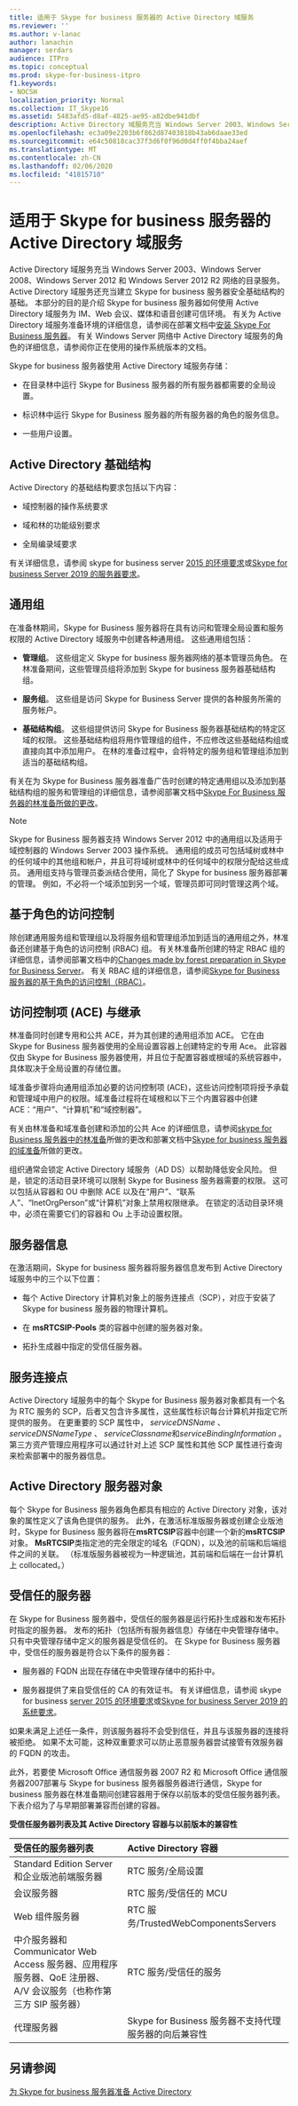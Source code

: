 ```yaml
---
title: 适用于 Skype for business 服务器的 Active Directory 域服务
ms.reviewer: ''
ms.author: v-lanac
author: lanachin
manager: serdars
audience: ITPro
ms.topic: conceptual
ms.prod: skype-for-business-itpro
f1.keywords:
- NOCSH
localization_priority: Normal
ms.collection: IT_Skype16
ms.assetid: 5483afd5-d8af-4825-ae95-a82dbe941dbf
description: Active Directory 域服务充当 Windows Server 2003、Windows Server 2008、Windows Server 2012 和 Windows Server 2012 R2 网络的目录服务。 Active Directory 域服务还充当建立 Skype for business 服务器安全基础结构的基础。 本部分的目的是介绍 Skype for business 服务器如何使用 Active Directory 域服务为 IM、Web 会议、媒体和语音创建可信环境。 有关为 Active Directory 域服务准备环境的详细信息，请参阅在部署文档中安装 Skype for Business 服务器。 有关 Windows Server 网络中 Active Directory 域服务的角色的详细信息，请参阅你正在使用的操作系统版本的文档。
ms.openlocfilehash: ec3a09e2203b6f862d87403818b43ab6daae33ed
ms.sourcegitcommit: e64c50818cac37f3d6f0f96d0d4ff0f4bba24aef
ms.translationtype: MT
ms.contentlocale: zh-CN
ms.lasthandoff: 02/06/2020
ms.locfileid: "41815710"
---
```

# <a name="active-directory-domain-services-for-skype-for-business-server"></a>适用于 Skype for business 服务器的 Active Directory 域服务
 
Active Directory 域服务充当 Windows Server 2003、Windows Server 2008、Windows Server 2012 和 Windows Server 2012 R2 网络的目录服务。 Active Directory 域服务还充当建立 Skype for business 服务器安全基础结构的基础。 本部分的目的是介绍 Skype for business 服务器如何使用 Active Directory 域服务为 IM、Web 会议、媒体和语音创建可信环境。 有关为 Active Directory 域服务准备环境的详细信息，请参阅在部署文档中[安装 Skype For Business 服务器](../../deploy/install/install.md)。 有关 Windows Server 网络中 Active Directory 域服务的角色的详细信息，请参阅你正在使用的操作系统版本的文档。
  
Skype for business 服务器使用 Active Directory 域服务存储：
  
- 在目录林中运行 Skype for Business 服务器的所有服务器都需要的全局设置。
    
- 标识林中运行 Skype for Business 服务器的所有服务器的角色的服务信息。
    
- 一些用户设置。
    
## <a name="active-directory-infrastructure"></a>Active Directory 基础结构

Active Directory 的基础结构要求包括以下内容：
  
- 域控制器的操作系统要求
    
- 域和林的功能级别要求
    
- 全局编录域要求
    
有关详细信息，请参阅 skype for business server [2015 的环境要求](../../plan-your-deployment/requirements-for-your-environment/environmental-requirements.md)或[Skype for business Server 2019 的服务器要求](../../../SfBServer2019/plan/system-requirements.md)。
  
## <a name="universal-groups"></a>通用组

在准备林期间，Skype for Business 服务器将在具有访问和管理全局设置和服务权限的 Active Directory 域服务中创建各种通用组。 这些通用组包括：
  
- **管理组**。 这些组定义 Skype for business 服务器网络的基本管理员角色。 在林准备期间，这些管理员组将添加到 Skype for business 服务器基础结构组。
    
- **服务组**。 这些组是访问 Skype for Business Server 提供的各种服务所需的服务帐户。
    
- **基础结构组**。 这些组提供访问 Skype for Business 服务器基础结构的特定区域的权限。 这些基础结构组将用作管理组的组件，不应修改这些基础结构组或直接向其中添加用户。 在林的准备过程中，会将特定的服务组和管理组添加到适当的基础结构组。
    
有关在为 Skype for Business 服务器准备广告时创建的特定通用组以及添加到基础结构组的服务和管理组的详细信息，请参阅部署文档中[Skype For Business 服务器的林准备所做的更改](../../schema-reference/active-directory-schema-extensions-classes-and-attributes/changes-made-by-forest-preparation.md)。
  
> [!NOTE]
> Skype for Business 服务器支持 Windows Server 2012 中的通用组以及适用于域控制器的 Windows Server 2003 操作系统。 通用组的成员可包括域树或林中的任何域中的其他组和帐户，并且可将域树或林中的任何域中的权限分配给这些成员。 通用组支持与管理员委派结合使用，简化了 Skype for business 服务器部署的管理。 例如，不必将一个域添加到另一个域，管理员即可同时管理这两个域。 
  
## <a name="role-based-access-control"></a>基于角色的访问控制

除创建通用服务组和管理组以及将服务组和管理组添加到适当的通用组之外，林准备还创建基于角色的访问控制 (RBAC) 组。 有关林准备所创建的特定 RBAC 组的详细信息，请参阅部署文档中的[Changes made by forest preparation in Skype for Business Server](../../schema-reference/active-directory-schema-extensions-classes-and-attributes/changes-made-by-forest-preparation.md)。 有关 RBAC 组的详细信息，请参阅[Skype for Business 服务器的基于角色的访问控制（RBAC）](role-based-access-control-rbac.md)。
  
## <a name="access-control-entries-aces-and-inheritance"></a>访问控制项 (ACE) 与继承

林准备同时创建专用和公共 ACE，并为其创建的通用组添加 ACE。 它在由 Skype for Business 服务器使用的全局设置容器上创建特定的专用 Ace。 此容器仅由 Skype for Business 服务器使用，并且位于配置容器或根域的系统容器中，具体取决于全局设置的存储位置。
  
域准备步骤将向通用组添加必要的访问控制项 (ACE)，这些访问控制项将授予承载和管理域中用户的权限。域准备过程将在域根和以下三个内置容器中创建 ACE：“用户”、“计算机”和“域控制器”。
  
有关由林准备和域准备创建和添加的公共 Ace 的详细信息，请参阅[skype for Business 服务器中的林准备](../../schema-reference/active-directory-schema-extensions-classes-and-attributes/changes-made-by-forest-preparation.md)所做的更改和部署文档中[Skype for business 服务器的域准备](../../schema-reference/active-directory-schema-extensions-classes-and-attributes/changes-made-by-domain-preparation.md)所做的更改。
  
组织通常会锁定 Active Directory 域服务（AD DS）以帮助降低安全风险。 但是，锁定的活动目录环境可以限制 Skype for Business 服务器需要的权限。 这可以包括从容器和 OU 中删除 ACE 以及在“用户”、“联系人”、“InetOrgPerson”或“计算机”对象上禁用权限继承。 在锁定的活动目录环境中，必须在需要它们的容器和 Ou 上手动设置权限。
  
## <a name="server-information"></a>服务器信息

在激活期间，Skype for business 服务器将服务器信息发布到 Active Directory 域服务中的三个以下位置：
  
- 每个 Active Directory 计算机对象上的服务连接点（SCP），对应于安装了 Skype for business 服务器的物理计算机。
    
- 在 **msRTCSIP-Pools** 类的容器中创建的服务器对象。
    
- 拓扑生成器中指定的受信任服务器。
    
## <a name="service-connection-points"></a>服务连接点

Active Directory 域服务中的每个 Skype for Business 服务器对象都具有一个名为 RTC 服务的 SCP，后者又包含许多属性，这些属性标识每台计算机并指定它所提供的服务。 在更重要的 SCP 属性中， *serviceDNSName* 、 *serviceDNSNameType* 、 *serviceClassname*和*serviceBindingInformation* 。 第三方资产管理应用程序可以通过针对上述 SCP 属性和其他 SCP 属性进行查询来检索部署中的服务器信息。
  
## <a name="active-directory-server-objects"></a>Active Directory 服务器对象

每个 Skype for Business 服务器角色都具有相应的 Active Directory 对象，该对象的属性定义了该角色提供的服务。 此外，在激活标准版服务器或创建企业版池时，Skype for Business 服务器将在**msRTCSIP**容器中创建一个新的**msRTCSIP**对象。 **MsRTCSIP**类指定池的完全限定的域名（FQDN），以及池的前端和后端组件之间的关联。 （标准版服务器被视为一种逻辑池，其前端和后端在一台计算机上 collocated。）
  
## <a name="trusted-servers"></a>受信任的服务器

在 Skype for Business 服务器中，受信任的服务器是运行拓扑生成器和发布拓扑时指定的服务器。 发布的拓扑（包括所有服务器信息）存储在中央管理存储中。 只有中央管理存储中定义的服务器是受信任的。 在 Skype for Business 服务器中，受信任的服务器是符合以下条件的服务器：
  
- 服务器的 FQDN 出现在存储在中央管理存储中的拓扑中。
    
- 服务器提供了来自受信任的 CA 的有效证书。 有关详细信息，请参阅 skype for business [server 2015 的环境要求](../../plan-your-deployment/requirements-for-your-environment/environmental-requirements.md)或[Skype for business Server 2019 的系统要求](../../../SfBServer2019/plan/system-requirements.md)。
    
如果未满足上述任一条件，则该服务器将不会受到信任，并且与该服务器的连接将被拒绝。 如果不太可能，这种双重要求可以防止恶意服务器尝试接管有效服务器的 FQDN 的攻击。
  
此外，若要使 Microsoft Office 通信服务器 2007 R2 和 Microsoft Office 通信服务器2007部署与 Skype for business 服务器服务器进行通信，Skype for business 服务器在林准备期间创建容器用于保存以前版本的受信任服务器列表。 下表介绍为了与早期部署兼容而创建的容器。
  
**受信任服务器列表及其 Active Directory 容器与以前版本的兼容性**

|**受信任的服务器列表**|**Active Directory 容器**|
|:-----|:-----|
|Standard Edition Server 和企业版池前端服务器  <br/> |RTC 服务/全局设置  <br/> |
|会议服务器  <br/> |RTC 服务/受信任的 MCU  <br/> |
|Web 组件服务器  <br/> |RTC 服务/TrustedWebComponentsServers  <br/> |
|中介服务器和 Communicator Web Access 服务器、应用程序服务器、QoE 注册器、A/V 会议服务（也称作第三方 SIP 服务器）  <br/> |RTC 服务/受信任的服务  <br/> |
|代理服务器  <br/> |Skype for Business 服务器不支持代理服务器的向后兼容性  <br/> |
   

## <a name="see-also"></a>另请参阅

[为 Skype for business 服务器准备 Active Directory](../../deploy/install/prepare-active-directory.md)
